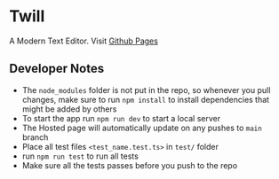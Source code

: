 # Twill

A Modern Text Editor. Visit [Github Pages](https://softwaredevgroup11.github.io/Twill/)

## Developer Notes

- The `node_modules` folder is not put in the repo, so whenever you pull changes, make sure to run `npm install` to install dependencies that might be added by others
- To start the app run `npm run dev` to start a local server
- The Hosted page will automatically update on any pushes to `main` branch
- Place all test files `<test_name.test.ts>` in `test/` folder
- run `npm run test` to run all tests
- Make sure all the tests passes before you push to the repo

